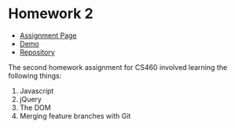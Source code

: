 # Homework 2
* [Assignment Page](http://www.wou.edu/~morses/classes/cs46x/assignments/HW2.html)
* [Demo](https://jacewoods.github.io/CS460/Homework2/demo/index.html)
* [Repository](https://github.com/jacewoods/CS460/tree/master/homework2)

The second homework assignment for CS460 involved learning the following things:
1. Javascript
1. jQuery
1. The DOM
1. Merging feature branches with Git
